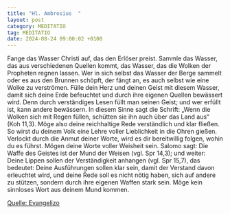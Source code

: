 ```yaml
---
title: "Hl. Ambrosius  "
layout: post
category: MEDITATIO
tag: MEDITATIO
date: 2024-08-24 09:00:02 +0100
---
```

Fange das Wasser Christi auf, das den Erlöser preist. Sammle das Wasser, das aus verschiedenen Quellen kommt, das Wasser, das die Wolken der Propheten regnen lassen. Wer in sich selbst das Wasser der Berge sammelt oder es aus den Brunnen schöpft, der fängt an, es auch selbst wie eine Wolke zu verströmen.<!--more--> Fülle dein Herz und deinen Geist mit diesem Wasser, damit sich deine Erde befeuchtet und durch ihre eigenen Quellen bewässert wird. Denn durch verständiges Lesen füllt man seinen Geist; und wer erfüllt ist, kann andere bewässern. In diesem Sinne sagt die Schrift: „Wenn die Wolken sich mit Regen füllen, schütten sie ihn auch über das Land aus“ (Koh 11,3). Möge also deine reichhaltige Rede verständlich und klar fließen. So wirst du deinem Volk eine Lehre voller Lieblichkeit in die Ohren gießen. Verlockt durch die Anmut deiner Worte, wird es dir bereitwillig folgen, wohin du es führst.
Mögen deine Worte voller Weisheit sein. Salomo sagt: Die Waffe des Geistes ist der Mund der Weisen (vgl. Spr 14,3); und weiter: Deine Lippen sollen der Verständigkeit anhangen (vgl. Spr 15,7), das bedeutet: Deine Ausführungen sollen klar sein, damit der Verstand davon erleuchtet wird, und deine Rede soll es nicht nötig haben, sich auf andere zu stützen, sondern durch ihre eigenen Waffen stark sein. Möge kein sinnloses Wort aus deinem Mund kommen.

[Quelle: Evangelizo](https://evangeliumtagfuertag.org/DE/gospel)